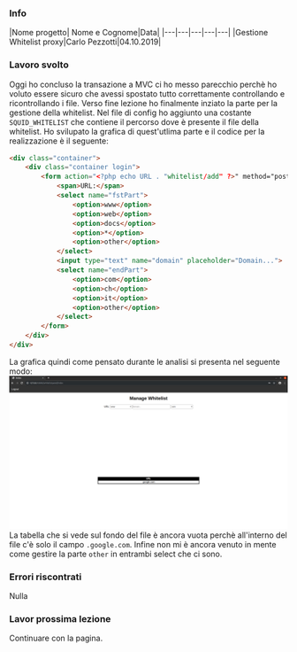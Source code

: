 ### Info
|Nome progetto|   Nome e Cognome|Data|
|---|---|---|---|---|
|Gestione Whitelist proxy|Carlo Pezzotti|04.10.2019|

### <b>Lavoro svolto</b>
Oggi ho concluso la transazione a MVC ci ho messo parecchio perchè ho voluto essere sicuro che avessi spostato tutto correttamente controllando e ricontrollando i file. Verso fine lezione ho finalmente inziato la parte per la gestione della whitelist.
Nel file di config ho aggiunto una costante `SQUID_WHITELIST` che contiene il percorso dove è presente il file della whitelist. Ho svilupato la grafica di quest'utlima parte e il codice per la realizzazione è il seguente:
```html
<div class="container">
    <div class="container login">
        <form action="<?php echo URL . "whitelist/add" ?>" method="post">
            <span>URL:</span>
            <select name="fstPart">
                <option>www</option>
                <option>web</option>
                <option>docs</option>
                <option>*</option>
                <option>other</option>
            </select>
            <input type="text" name="domain" placeholder="Domain...">
            <select name="endPart">
                <option>com</option>
                <option>ch</option>
                <option>it</option>
                <option>other</option>
            </select>
        </form>
    </div>
</div>
```
La grafica quindi come pensato durante le analisi si presenta nel seguente modo:
<img src="image.png">
La tabella che si vede sul fondo del file è ancora vuota perchè all'interno del file c'è solo il campo `.google.com`.
Infine non mi è ancora venuto in mente come gestire la parte `other` in entrambi select che ci sono.


### <b>Errori riscontrati</b>
Nulla

### <b>Lavor prossima lezione</b>
Continuare con la pagina.